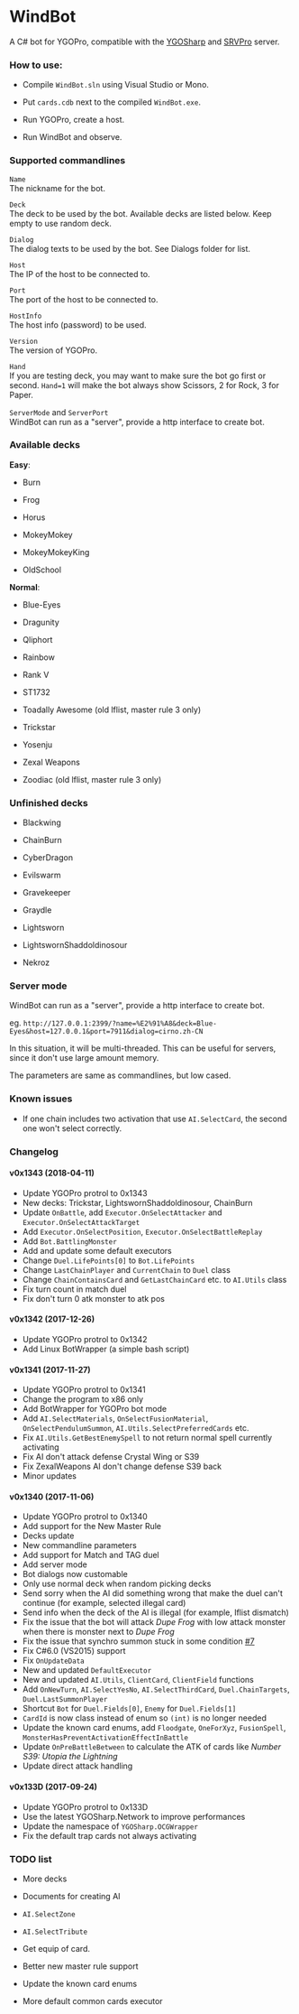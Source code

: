 # WindBot

A C# bot for YGOPro, compatible with the [YGOSharp](https://github.com/IceYGO/ygosharp) and [SRVPro](https://github.com/moecube/srvpro) server.

### How to use:

* Compile `WindBot.sln` using Visual Studio or Mono.

* Put `cards.cdb` next to the compiled `WindBot.exe`.

* Run YGOPro, create a host.

* Run WindBot and observe.

### Supported commandlines

`Name`  
The nickname for the bot.

`Deck`  
The deck to be used by the bot. Available decks are listed below. Keep empty to use random deck.

`Dialog`  
The dialog texts to be used by the bot. See Dialogs folder for list.

`Host`  
The IP of the host to be connected to.

`Port`  
The port of the host to be connected to.

`HostInfo`  
The host info (password) to be used.

`Version`  
The version of YGOPro.

`Hand`  
If you are testing deck, you may want to make sure the bot go first or second. `Hand=1` will make the bot always show Scissors, 2 for Rock, 3 for Paper.

`ServerMode` and `ServerPort`  
WindBot can run as a "server", provide a http interface to create bot.

### Available decks

**Easy**:

* Burn

* Frog

* Horus

* MokeyMokey

* MokeyMokeyKing

* OldSchool

**Normal**:

* Blue-Eyes

* Dragunity

* Qliphort

* Rainbow

* Rank V

* ST1732

* Toadally Awesome (old lflist, master rule 3 only)

* Trickstar

* Yosenju

* Zexal Weapons

* Zoodiac (old lflist, master rule 3 only)

### Unfinished decks

* Blackwing

* ChainBurn

* CyberDragon

* Evilswarm

* Gravekeeper

* Graydle

* Lightsworn

* LightswornShaddoldinosour

* Nekroz

### Server mode

WindBot can run as a "server", provide a http interface to create bot.

eg. `http://127.0.0.1:2399/?name=%E2%91%A8&deck=Blue-Eyes&host=127.0.0.1&port=7911&dialog=cirno.zh-CN`

In this situation, it will be multi-threaded. This can be useful for servers, since it don't use large amount memory.

The parameters are same as commandlines, but low cased.

### Known issues

* If one chain includes two activation that use `AI.SelectCard`, the second one won't select correctly.

### Changelog

#### v0x1343 (2018-04-11)

 - Update YGOPro protrol to 0x1343
 - New decks: Trickstar, LightswornShaddoldinosour, ChainBurn
 - Update `OnBattle`, add `Executor.OnSelectAttacker` and `Executor.OnSelectAttackTarget`
 - Add `Executor.OnSelectPosition`, `Executor.OnSelectBattleReplay`
 - Add `Bot.BattlingMonster`
 - Add and update some default executors
 - Change `Duel.LifePoints[0]` to `Bot.LifePoints`
 - Change `LastChainPlayer` and `CurrentChain` to `Duel` class
 - Change `ChainContainsCard` and `GetLastChainCard` etc. to `AI.Utils` class
 - Fix turn count in match duel
 - Fix don't turn 0 atk monster to atk pos

#### v0x1342 (2017-12-26)

 - Update YGOPro protrol to 0x1342
 - Add Linux BotWrapper (a simple bash script)

#### v0x1341 (2017-11-27)

 - Update YGOPro protrol to 0x1341
 - Change the program to x86 only
 - Add BotWrapper for YGOPro bot mode
 - Add `AI.SelectMaterials`, `OnSelectFusionMaterial`, `OnSelectPendulumSummon`, `AI.Utils.SelectPreferredCards` etc.
 - Fix `AI.Utils.GetBestEnemySpell` to not return normal spell currently activating
 - Fix AI don't attack defense Crystal Wing or S39
 - Fix ZexalWeapons AI don't change defense S39 back
 - Minor updates

#### v0x1340 (2017-11-06)

 - Update YGOPro protrol to 0x1340
 - Add support for the New Master Rule
 - Decks update
 - New commandline parameters
 - Add support for Match and TAG duel
 - Add server mode
 - Bot dialogs now customable
 - Only use normal deck when random picking decks
 - Send sorry when the AI did something wrong that make the duel can't continue (for example, selected illegal card)
 - Send info when the deck of the AI is illegal (for example, lflist dismatch)
 - Fix the issue that the bot will attack _Dupe Frog_ with low attack monster when there is monster next to _Dupe Frog_
 - Fix the issue that synchro summon stuck in some condition [\#7](https://github.com/IceYGO/windbot/issues/7)
 - Fix C#6.0 (VS2015) support
 - Fix `OnUpdateData`
 - New and updated `DefaultExecutor`
 - New and updated `AI.Utils`, `ClientCard`, `ClientField` functions
 - Add `OnNewTurn`, `AI.SelectYesNo`, `AI.SelectThirdCard`, `Duel.ChainTargets`, `Duel.LastSummonPlayer`
 - Shortcut `Bot` for `Duel.Fields[0]`, `Enemy` for `Duel.Fields[1]`
 - `CardId` is now class instead of enum so `(int)` is no longer needed
 - Update the known card enums, add `Floodgate`, `OneForXyz`, `FusionSpell`, `MonsterHasPreventActivationEffectInBattle`
 - Update `OnPreBattleBetween` to calculate the ATK of cards like _Number S39: Utopia the Lightning_
 - Update direct attack handling

#### v0x133D (2017-09-24)

 - Update YGOPro protrol to 0x133D
 - Use the latest YGOSharp.Network to improve performances
 - Update the namespace of `YGOSharp.OCGWrapper`
 - Fix the default trap cards not always activating

### TODO list

* More decks

* Documents for creating AI

* `AI.SelectZone`

* `AI.SelectTribute`

* Get equip of card.

* Better new master rule support

* Update the known card enums

* More default common cards executor
